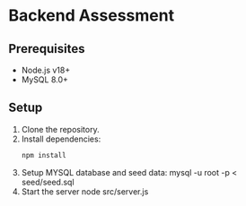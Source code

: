 # Backend Assessment

## Prerequisites
- Node.js v18+
- MySQL 8.0+

## Setup
1. Clone the repository.
2. Install dependencies:
   ```bash
   npm install
3. Setup MYSQL database and seed data:
    mysql -u root -p < seed/seed.sql
4. Start the server
    node src/server.js